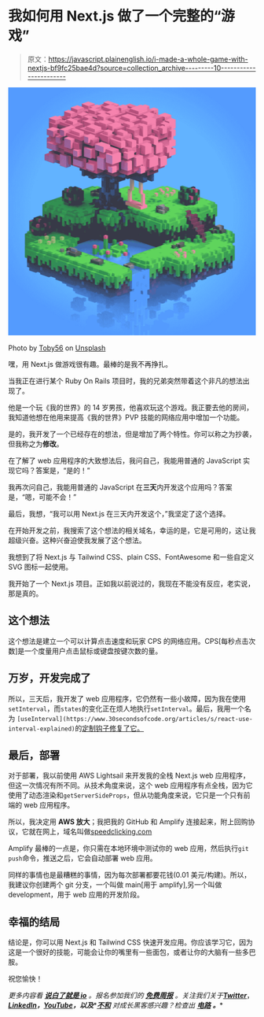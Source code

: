 # 我如何用 Next.js 做了一个完整的“游戏”

> 原文：<https://javascript.plainenglish.io/i-made-a-whole-game-with-nextjs-bf9fc25bae4d?source=collection_archive---------10----------------------->

![](img/34091f9d8e2636d59761323ec98694da.png)

Photo by [Toby56](https://unsplash.com/@toby56?utm_source=medium&utm_medium=referral) on [Unsplash](https://unsplash.com?utm_source=medium&utm_medium=referral)

嘿，用 Next.js 做游戏很有趣。最棒的是我不再挣扎。

当我正在进行某个 Ruby On Rails 项目时，我的兄弟突然带着这个非凡的想法出现了。

他是一个玩《我的世界》的 14 岁男孩，他喜欢玩这个游戏。我正要去他的房间，我知道他想在他用来提高《我的世界》PVP 技能的网络应用中增加一个功能。

是的，我开发了一个已经存在的想法，但是增加了两个特性。你可以称之为抄袭，但我称之为**修改**。

在了解了 web 应用程序的大致想法后，我问自己，我能用普通的 JavaScript 实现它吗？答案是，“是的！”

我再次问自己，我能用普通的 JavaScript 在**三天**内开发这个应用吗？答案是，“嗯，可能不会！”

最后，我想，“我可以用 Next.js 在三天内开发这个，”我坚定了这个选择。

在开始开发之前，我搜索了这个想法的相关域名，幸运的是，它是可用的，这让我超级兴奋。这种兴奋迫使我发展了这个想法。

我想到了将 Next.js 与 Tailwind CSS、plain CSS、FontAwesome 和一些自定义 SVG 图标一起使用。

我开始了一个 Next.js 项目。正如我以前说过的，我现在不能没有反应，老实说，那是真的。

## 这个想法

这个想法是建立一个可以计算点击速度和玩家 CPS 的网络应用。CPS[每秒点击次数]是一个度量用户点击鼠标或键盘按键次数的量。

## 万岁，开发完成了

所以，三天后，我开发了 web 应用程序，它仍然有一些小故障，因为我在使用`setInterval`，而`states`的变化正在烦人地执行`setInterval`。最后，我用一个名为 `[useInterval](https://www.30secondsofcode.org/articles/s/react-use-interval-explained)`的[定制钩子修复了它。](https://www.30secondsofcode.org/articles/s/react-use-interval-explained)

## 最后，部署

对于部署，我以前使用 AWS Lightsail 来开发我的全栈 Next.js web 应用程序，但这一次情况有所不同。从技术角度来说，这个 web 应用程序有点全栈，因为它使用了动态渲染和`getServerSideProps`，但从功能角度来说，它只是一个只有前端的 web 应用程序。

所以，我决定用 **AWS 放大**；我把我的 GitHub 和 Amplify 连接起来，附上回购协议，它就在网上，域名叫做[speedclicking.com](https://www.speedclicking.com/)

Amplify 最棒的一点是，你只需在本地环境中测试你的 web 应用，然后执行`git push`命令，推送之后，它会自动部署 web 应用。

同样的事情也是最糟糕的事情，因为每次部署都要花钱(0.01 美元/构建)。所以，我建议你创建两个 git 分支，一个叫做 main[用于 amplify],另一个叫做 development，用于 web 应用的开发阶段。

## 幸福的结局

结论是，你可以用 Next.js 和 Tailwind CSS 快速开发应用。你应该学习它，因为这是一个很好的技能，可能会让你的嘴里有一些面包，或者让你的大脑有一些多巴胺。

祝您愉快！

*更多内容看* [***说白了就是 io***](https://plainenglish.io/) *。报名参加我们的* [***免费周报***](http://newsletter.plainenglish.io/) *。关注我们关于*[***Twitter***](https://twitter.com/inPlainEngHQ)，[***LinkedIn***](https://www.linkedin.com/company/inplainenglish/)***，***[***YouTube***](https://www.youtube.com/channel/UCtipWUghju290NWcn8jhyAw)***，以及****[***不和***](https://discord.gg/GtDtUAvyhW) *对成长黑客感兴趣？检查出* [***电路***](https://circuit.ooo/) ***。****